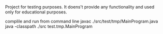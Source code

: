 Project for testing purposes.
It doens't provide any functionality and used only for educational purposes.

complile and run from command line 
javac ./src/test/tmp/MainProgram.java
java -classpath ./src test.tmp.MainProgram
